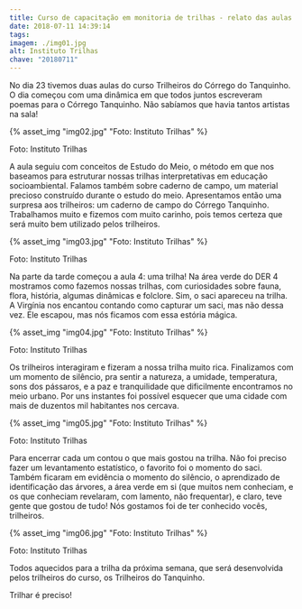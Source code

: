 ```yaml
---
title: Curso de capacitação em monitoria de trilhas - relato das aulas 3 e 4
date: 2018-07-11 14:39:14
tags:
imagem: ./img01.jpg
alt: Instituto Trilhas
chave: "20180711"
---
```

No dia 23 tivemos duas aulas do curso Trilheiros do Córrego do Tanquinho. O dia começou com uma dinâmica em que todos juntos escreveram poemas para o Córrego Tanquinho. Não sabíamos que havia tantos artistas na sala!  

{% asset_img "img02.jpg" "Foto: Instituto Trilhas" %}

<span class="cred">Foto: Instituto Trilhas</span>

A aula seguiu com conceitos de Estudo do Meio, o método em que nos baseamos para estruturar nossas trilhas interpretativas em educação socioambiental. Falamos também sobre caderno de campo, um material precioso construído durante o estudo do meio. Apresentamos então uma surpresa aos trilheiros: um caderno de campo do Córrego Tanquinho. Trabalhamos muito e fizemos com muito carinho, pois temos certeza que será muito bem utilizado pelos trilheiros.   

{% asset_img "img03.jpg" "Foto: Instituto Trilhas" %}

<span class="cred">Foto: Instituto Trilhas</span>

Na parte da tarde começou a aula 4: uma trilha! Na área verde do DER 4 mostramos como fazemos nossas trilhas, com curiosidades sobre fauna, flora, história, algumas dinâmicas e folclore. Sim, o saci apareceu na trilha. A Virgínia nos encantou contando como capturar um saci, mas não dessa vez. Ele escapou, mas nós ficamos com essa estória mágica.  

{% asset_img "img04.jpg" "Foto: Instituto Trilhas" %}

<span class="cred">Foto: Instituto Trilhas</span>

Os trilheiros interagiram e fizeram a nossa trilha muito rica. Finalizamos com um momento de silêncio, pra sentir a natureza, a umidade, temperatura, sons dos pássaros, e a paz e tranquilidade que dificilmente encontramos no meio urbano. Por uns instantes foi possível esquecer que uma cidade com mais de duzentos mil habitantes nos cercava.

{% asset_img "img05.jpg" "Foto: Instituto Trilhas" %}

<span class="cred">Foto: Instituto Trilhas</span>

Para encerrar cada um contou o que mais gostou na trilha. Não foi preciso fazer um levantamento estatístico, o favorito foi o momento do saci. Também ficaram em evidência o momento do silêncio, o aprendizado de identificação das árvores, a área verde em si (que muitos nem conheciam, e os que conheciam revelaram, com lamento, não frequentar), e claro, teve gente que gostou de tudo! Nós gostamos foi de ter conhecido vocês, trilheiros. 

{% asset_img "img06.jpg" "Foto: Instituto Trilhas" %}

<span class="cred">Foto: Instituto Trilhas</span>

Todos aquecidos para a trilha da próxima semana, que será desenvolvida pelos trilheiros do curso, os Trilheiros do Tanquinho. 

Trilhar é preciso!